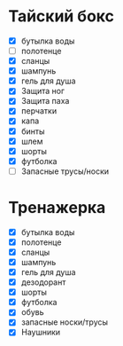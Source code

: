 # Тайский бокс
- [x] бутылка воды
- [ ] полотенце
- [x] сланцы
- [x] шампунь
- [x] гель для душа
- [x] Защита ног
- [x] Защита паха
- [x] перчатки
- [x] капа
- [x] бинты
- [x] шлем
- [x] шорты
- [x] футболка
- [ ] Запасные трусы/носки
# Тренажерка
- [x] бутылка воды
- [x] полотенце
- [x] сланцы
- [x] шампунь
- [x] гель для душа
- [x] дезодорант
- [x] шорты
- [x] футболка
- [x] обувь
- [x] запасные носки/трусы
- [x] Наушники